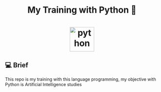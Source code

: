<h1 align="center">
  My Training with Python 🐍
</h1>
<h1 align="center">
 <img alt="python" height="80" title="python" src="https://i2.wp.com/www.vooo.pro/insights/wp-content/uploads/2018/05/Python_logo.png?fit=1200%2C508&ssl=1" />
</h1>





## 💻 Brief
This repo is my training with this language programming, my objective with Python is Artificial Intelligence studies 
